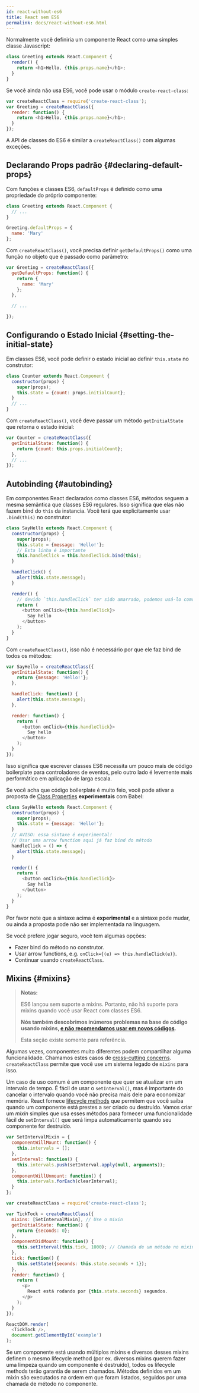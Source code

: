 ```yaml
---
id: react-without-es6
title: React sem ES6
permalink: docs/react-without-es6.html
---
```


Normalmente você definiria um componente React como uma simples classe Javascript:

```javascript
class Greeting extends React.Component {
  render() {
    return <h1>Hello, {this.props.name}</h1>;
  }
}
```

Se você ainda não usa ES6, você pode usar o módulo `create-react-class`:


```javascript
var createReactClass = require('create-react-class');
var Greeting = createReactClass({
  render: function() {
    return <h1>Hello, {this.props.name}</h1>;
  }
});
```

A API de classes do ES6 é similar a `createReactClass()` com algumas exceções.

## Declarando Props padrão {#declaring-default-props}

Com funções e classes ES6, `defaultProps` é definido como uma propriedade do próprio componente:

```javascript
class Greeting extends React.Component {
  // ...
}

Greeting.defaultProps = {
  name: 'Mary'
};
```

Com `createReactClass()`, você precisa definir `getDefaultProps()` como uma função no objeto que é passado como parâmetro:

```javascript
var Greeting = createReactClass({
  getDefaultProps: function() {
    return {
      name: 'Mary'
    };
  },

  // ...

});
```

## Configurando o Estado Inicial {#setting-the-initial-state}

Em classes ES6, você pode definir o estado inicial ao definir `this.state` no construtor:

```javascript
class Counter extends React.Component {
  constructor(props) {
    super(props);
    this.state = {count: props.initialCount};
  }
  // ...
}
```

Com `createReactClass()`, você deve passar um método `getInitialState` que retorna o estado inicial:

```javascript
var Counter = createReactClass({
  getInitialState: function() {
    return {count: this.props.initialCount};
  },
  // ...
});
```

## Autobinding {#autobinding}

Em componentes React declarados como classes ES6, métodos seguem a mesma semântica que classes ES6 regulares. Isso significa que elas não fazem bind do `this` da instancia. Você terá que explicitamente usar `.bind(this)` no construtor:

```javascript
class SayHello extends React.Component {
  constructor(props) {
    super(props);
    this.state = {message: 'Hello!'};
    // Esta linha é importante
    this.handleClick = this.handleClick.bind(this);
  }

  handleClick() {
    alert(this.state.message);
  }

  render() {
    // devido `this.handleClick` ter sido amarrado, podemos usá-lo como um controlador de evento.
    return (
      <button onClick={this.handleClick}>
        Say hello
      </button>
    );
  }
}
```

Com `createReactClass()`, isso não é necessário por que ele faz bind de todos os métodos:

```javascript
var SayHello = createReactClass({
  getInitialState: function() {
    return {message: 'Hello!'};
  },

  handleClick: function() {
    alert(this.state.message);
  },

  render: function() {
    return (
      <button onClick={this.handleClick}>
        Say hello
      </button>
    );
  }
});
```

Isso significa que escrever classes ES6 necessita um pouco mais de código boilerplate para controladores de eventos, pelo outro lado é levemente mais performático em aplicação de larga escala.

Se você acha que código boilerplate é muito feio, você pode ativar a proposta de [Class Properties](https://babeljs.io/docs/plugins/transform-class-properties/) **experimentais** com Babel:


```javascript
class SayHello extends React.Component {
  constructor(props) {
    super(props);
    this.state = {message: 'Hello!'};
  }
  // AVISO: essa sintaxe é experimental!
  // Usar uma arrow function aqui já faz bind do método
  handleClick = () => {
    alert(this.state.message);
  }

  render() {
    return (
      <button onClick={this.handleClick}>
        Say hello
      </button>
    );
  }
}
```

Por favor note que a sintaxe acima é **experimental** e a sintaxe pode mudar, ou ainda a proposta pode não ser implementada na linguagem.

Se você prefere jogar seguro, você tem algumas opções:

* Fazer bind do método no construtor.
* Usar arrow functions, e.g. `onClick={(e) => this.handleClick(e)}`.
* Continuar usando `createReactClass`.

## Mixins {#mixins}

>**Notas:**
>
>ES6 lançou sem suporte a mixins. Portanto, não há suporte para mixins quando você usar React com classes ES6.
>
>**Nós também descobrimos inúmeros problemas na base de código usando mixins, [e não recomendamos usar em novos códigos](/blog/2016/07/13/mixins-considered-harmful.html).**
>
>Esta seção existe somente para referência.

Algumas vezes, componentes muito diferentes podem compartilhar alguma funcionalidade. Chamamos estes casos de [cross-cutting concerns](https://en.wikipedia.org/wiki/Cross-cutting_concern). `createReactClass` permite que você use um sistema legado de `mixins` para isso.

Um caso de uso comum é um componente que quer se atualizar em um intervalo de tempo. É fácil de usar o `setInterval()`, mas é importante do cancelar o intervalo quando você não precisa mais dele para economizar memória. React fornece [lifecycle methods](/docs/react-component.html#the-component-lifecycle) que permitem que você saiba quando um componente está prestes a ser criado ou destruído. Vamos criar um *mixin* simples que usa esses métodos para fornecer uma funcionalidade fácil de `setInterval()` que será limpa automaticamente quando seu componente for destruído.

```javascript
var SetIntervalMixin = {
  componentWillMount: function() {
    this.intervals = [];
  },
  setInterval: function() {
    this.intervals.push(setInterval.apply(null, arguments));
  },
  componentWillUnmount: function() {
    this.intervals.forEach(clearInterval);
  }
};

var createReactClass = require('create-react-class');

var TickTock = createReactClass({
  mixins: [SetIntervalMixin], // Use o mixin
  getInitialState: function() {
    return {seconds: 0};
  },
  componentDidMount: function() {
    this.setInterval(this.tick, 1000); // Chamada de um método no mixin
  },
  tick: function() {
    this.setState({seconds: this.state.seconds + 1});
  },
  render: function() {
    return (
      <p>
        React está rodando por {this.state.seconds} segundos.
      </p>
    );
  }
});

ReactDOM.render(
  <TickTock />,
  document.getElementById('example')
);
```

Se um componente está usando múltiplos mixins e diversos desses mixins definem o mesmo lifecycle method (por ex. diversos mixins querem fazer uma limpeza quando um componente é destruído), todos os lifecycle methods terão garantia de serem chamados. Métodos definidos em um mixin são executados na ordem em que foram listados, seguidos por uma chamada de método no componente.
